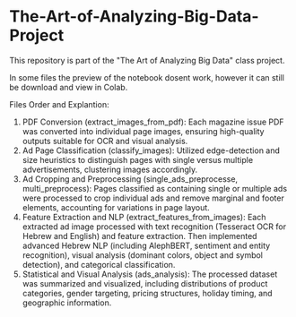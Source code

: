 # The-Art-of-Analyzing-Big-Data-Project
This repository is part of the "The Art of Analyzing Big Data" class project.


In some files the preview of the notebook dosent work, however it can still be download and view in Colab.


Files Order and Explantion:
1. PDF Conversion (extract_images_from_pdf): Each magazine issue PDF was converted into individual page images, ensuring high-quality outputs suitable for OCR and visual analysis.
2. Ad Page Classification (classify_images): Utilized edge-detection and size heuristics to distinguish pages with single versus multiple advertisements, clustering images accordingly.
3. Ad Cropping and Preprocessing (single_ads_preprocesse, multi_preprocess): Pages classified as containing single or multiple ads were processed to crop individual ads and remove marginal and footer elements, accounting for variations in page layout.
4. Feature Extraction and NLP (extract_features_from_images): Each extracted ad image processed with text recognition (Tesseract OCR for Hebrew and English) and feature extraction. Then implemented advanced Hebrew NLP (including AlephBERT, sentiment and entity recognition), visual analysis (dominant colors, object and symbol detection), and categorical classification.
5. Statistical and Visual Analysis (ads_analysis): The processed dataset was summarized and visualized, including distributions of product categories, gender targeting, pricing structures, holiday timing, and geographic information.
